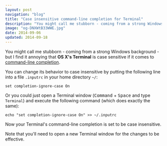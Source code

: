 ```yaml
---
layout: post
navigation: "blog"
title: "Case insensitive command-line completion for Terminal"
description: "You might call me stubborn - coming from a strong Windows background - but I find it annoying that OS X's Terminal is case sensitive if it comes to command-line completion."
image: "og-DNXWtB33WWE.jpg"
date: 2014-09-06
updated: 2014-09-18
---
```


You might call me stubborn - coming from a strong Windows background - but I find it annoying that **OS X's Terminal** is case sensitive if it comes to <a target="_blank" href="https://en.wikipedia.org/wiki/Command-line_completion">command-line completion</a>.

You can change its behavior to case insensitive by putting the following line into a file `.inputrc` in your home directory `~/`:

```
set completion-ignore-case On
```

Or you could just open a Terminal window (<kbd>Command</kbd> + <kbd>Space</kbd> and type `Terminal`) and execute the following command (which does exactly the same):

```
echo "set completion-ignore-case On" >> ~/.inputrc
```

Now your Terminal's command-line completion is set to be case insensitive.

Note that you'll need to open a new Terminal window for the changes to be effective.
